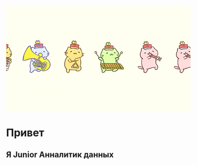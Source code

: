 [![header](https://github.com/milka-de/milka-de/blob/main/assets/undefined%20-%20Imgur.gif)](https://spb.hh.ru/resume/3144c41fff0b8655cd0039ed1f6d6c75616c72)
# Привет
## Я Junior Анналитик данных

